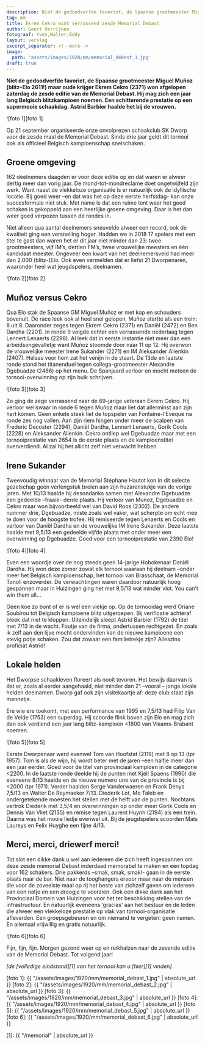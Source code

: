 ```yaml
---
description: Niet de gedoodverfde favoriet, de Spaanse grootmeester Miguel Muñoz (blitz-Elo 2611!) maar oude krijger Ekrem Cekro (2371) won afgelopen zaterdag de zesde editie van de Memorial Debast.
tag: mm
title: Ekrem Cekro wint verrassend zesde Memorial Debast
author: Geert Verrijken
fotograaf: Yves,Walter,Eddy
layout: verslag
excerpt_separator: <!--more-->
image:
  path: 'assets/images/1920/mm/memorial_debast_1.jpg'
draft: true
---
```

**Niet de gedoodverfde favoriet, de Spaanse grootmeester Miguel Muñoz (blitz-Elo 2611!) maar oude krijger Ekrem Cekro (2371) won afgelopen zaterdag de zesde editie van de Memorial Debast. Hij mag zich een jaar lang Belgisch blitzkampioen noemen. Een schitterende prestatie op een supermooie schaakdag. Astrid Barbier haalde het bij de vrouwen.**<!--more-->

![foto 1][foto 1]

Op 21 september organiseerde onze onvolprezen schaakclub SK Dworp voor de zesde maal de Memorial Debast. Sinds drie jaar geldt dit tornooi ook als officieel Belgisch kampioenschap snelschaken.

## Groene omgeving

162 deelnemers daagden er voor deze editie op en dat waren er alweer dertig meer dan vorig jaar. De mond-tot-mondreclame doet ongetwijfeld zijn werk. Want naast de vlekkeloze organisatie is er natuurlijk ook de idyllische locatie. Bij goed weer –en dat was het op deze eerste herfstdag- kan onze succesformule niet stuk. Met name is dat een ruime tent waar het goed schaken is gekoppeld aan een heerlijke groene omgeving. Daar is het dan weer goed verpozen tussen de rondes in.

Niet alleen qua aantal deelnemers sneuvelde alweer een record, ook de kwaliteit ging een versnelling hoger. Hadden we in 2018 17 spelers met een titel te gast dan waren het er dit jaar niet minder dan 23: twee grootmeesters, vijf IM’s, dertien FM’s, twee vrouwelijke meesters en één kandidaat meester. Ongeveer een kwart van het deelnemersveld had meer dan 2.000 (blitz-)Elo. Ook even vermelden dat er liefst 21 Dworpenaren, waaronder heel wat jeugdspelers, deelnamen.

![foto 2][foto 2]

## Muñoz versus Cekro

Qua Elo stak de Spaanse GM Miguel Muñoz er met kop en schouders bovenuit. De race leek ook al heel snel gelopen, Muñoz startte als een trein: 8 uit 8. Daaronder zeges tegen Ekrem Cekro (2371) en Daniël (2472) en Ben Dardha (2201). In ronde 9 volgde echter een verrassende nederlaag tegen Lennert Lenaerts (2298). Al leek dat in eerste instantie niet meer dan een arbeidsongevalletje want Muñoz stoomde door naar 11 op 12. Hij overwon de vrouwelijke meester Irene Sukander (2271) en IM Aleksander Alienkin (2407). Helaas voor hem zat het venijn in de staart. De 13de en laatste ronde stond het titanenduel tegen collega-grootmeester Alexandre Dgebuadze (2466) op het menu. De Spanjaard verloor en mocht meteen de tornooi-overwinning op zijn buik schrijven. 

![foto 3][foto 3]

Zo ging de zege verrassend naar de 69-jarige veteraan Ekrem Cekro. Hij verloor weliswaar in ronde 6 tegen Muñoz maar liet dat allerminst aan zijn hart komen. Geen enkele steek liet de topspeler van Fontaine-l’Eveque na ronde zes nog vallen. Aan zijn riem hingen onder meer de scalpen van Frederic Decoster (2294), Daniël Dardha, Lennert Lenaerts, Gorik Cools (2228) en Aleksander Alienkin. Cekro ontliep wel Dgebuadze maar met een tornooiprestatie van 2654 is de eerste plaats en de kampioenstitel oververdiend. Al zal hij het allicht zelf niet verwacht hebben.

## Irene Sukander

Tweevoudig winnaar van de Memorial Stéphane Hautot kon in dit selecte gezelschap geen verlengstuk breien aan zijn huzarenstukje van de vorige jaren. Met 10/13 haalde hij desondanks samen met Alexandre Dgebuadze een gedeelde –fraaie- derde plaats. Hij verloor van Munoz, Dgebuadze en Cekro maar won bijvoorbeeld wel van David Roos (2302). De andere nummer drie, Dgebuadze, miste zoals wel vaker, wat scherpte om echt mee te doen voor de hoogste trofee. Hij remiseerde tegen Lenaerts en Cools en verloor van Daniël Dardha en de vrouwelijke IM Irene Sukander. Deze laatste haalde met 9,5/13 een gedeelde vijfde plaats met onder meer een overwinning op Dgebuadze. Goed voor een tornooiprestatie van 2390 Elo!

![foto 4][foto 4]

Even een woordje over de nog steeds geen 14-jarige Hobokenaar Daniël Dardha. Hij won deze zomer zowat elk tornooi waaraan hij deelnam –onder meer het Belgisch kampioenschap, het tornooi van Brasschaat, de Memorial Tonoli enzoverder. De verwachtingen waren daardoor natuurlijk hoog gespannen maar in Huizingen ging het met 9,5/13 wat minder vlot. You can’t win them all...

Geen koe zo bont of er is wel een vlekje op. Op de tornooidag werd Oriane Soubirou tot Belgisch kampioene blitz uitgeroepen. Bij verificatie achteraf bleek dat niet te kloppen. Uiteindelijk sleept Astrid Barbier (1792) de titel met 7/13 in de wacht. Foutje van de firma, ondertussen rechtgezet. En zoals ik zelf aan den lijve mocht ondervinden kan de nieuwe kampioene een stevig potje schaken. Zou dat zowaar een familietrekje zijn? Alleszins proficiat Astrid!

## Lokale helden

Het Dworpse schaakleven floreert als nooit tevoren. Het bewijs daarvan is dat er, zoals al eerder aangehaald, niet minder dan 21 –vooral – jonge lokale helden deelnamen. Dworp gaf ook zijn visitekaartje af: deze club staat zijn mannetje.

Ere wie ere toekomt, met een performance van 1995 en 7,5/13 had Filip Van de Velde (1753) een superdag. Hij scoorde flink boven zijn Elo en mag zich dan ook verdiend een jaar lang blitz-kampioen <1800 van Vlaams-Brabant noemen.

![foto 5][foto 5]

Eerste Dworpenaar werd evenwel Tom van Hoofstat (2119) met 8 op 13 (tpr 1957). Tom is als de wijn, hij wordt beter met de jaren –een halfje meer dan een jaar eerder. Goed voor de titel van provinciaal kampioen in de categorie <2200. In de laatste ronde deelde hij de punten met Kjell Spaens (1990) die eveneens 8/13 haalde en de nieuwe numero uno van de provincie is bij <2000 (tpr 1971). Verder haalden Serge Vanderwaeren en Frank Denys 7,5/13 en Walter De Reymaeker 7/13. Diederik Lot, Mo Taleb en ondergetekende moesten het stellen met de helft van de punten. Nochtans vertrok Diederik met 3,5/4 en overwinningen op onder meer Gorik Cools en Dennis Van Vliet (2135) en remise tegen Laurent Huynh (2194) als een trein. Daarna was het mooie liedje evenwel uit. Bij de jeugdspelers scoorden Mats Laureys en Felix Huyghe een fijne 4/13.

## Merci, merci, driewerf merci!

Tot slot een dikke dank u wel aan iedereen die zich heeft ingespannen om deze zesde memorial Debast inderdaad memorabel te maken en een topdag voor 162 schakers. Drie pakkerds –smak, smak, smak!- gaan in de eerste plaats naar de bar. Niet naar de tooghangers ervoor maar naar de mensen die voor de zoveelste maal op rij het beste van zichzelf gaven om iedereen van een natje en een droogje te voorzien. Ook een dikke dank aan het Provinciaal Domein van Huizingen voor het ter beschikking stellen van de infrastructuur. En natuurlijk eveneens ‘gracias’ aan het bestuur en de leden die alweer een vlekkeloze prestatie op vlak van tornooi-organisatie afleverden. Een groepsgebeuren en om niemand te vergeten: geen namen. En allemaal vrijwillig en gratis natuurlijk.

![foto 6][foto 6]

Fijn, fijn, fijn. Morgen gezond weer op en reikhalzen naar de zevende editie van de Memorial Debast. Tot volgend jaar!

_[de [volledige eindstand][1] van het tornooi kan u [hier][1] vinden]_


[foto 1]: {{ "/assets/images/1920/mm/memorial_debast_1.jpg" | absolute_url }}
[foto 2]: {{ "/assets/images/1920/mm/memorial_debast_2.jpg" | absolute_url }}
[foto 3]: {{ "/assets/images/1920/mm/memorial_debast_3.jpg" | absolute_url }}
[foto 4]: {{ "/assets/images/1920/mm/memorial_debast_4.jpg" | absolute_url }}
[foto 5]: {{ "/assets/images/1920/mm/memorial_debast_5.jpg" | absolute_url }}
[foto 6]: {{ "/assets/images/1920/mm/memorial_debast_6.jpg" | absolute_url }}

[1]: {{ "/memorial" | absolute_url }}
